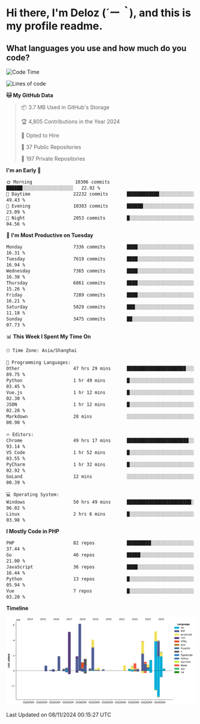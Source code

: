 # **Hi there, I'm Deloz (*´ー｀*), and this is my profile readme.**

## **What languages you use and how much do you code?**

<!--START_SECTION:waka-->
![Code Time](http://img.shields.io/badge/Code%20Time-5%2C003%20hrs%2023%20mins-blue)

![Lines of code](https://img.shields.io/badge/From%20Hello%20World%20I%27ve%20Written-46.3%20million%20lines%20of%20code-blue)

**🐱 My GitHub Data** 

> 📦 3.7 MB Used in GitHub's Storage 
 > 
> 🏆 4,805 Contributions in the Year 2024
 > 
> 💼 Opted to Hire
 > 
> 📜 37 Public Repositories 
 > 
> 🔑 197 Private Repositories 
 > 
**I'm an Early 🐤** 

```text
🌞 Morning                10306 commits       ██████░░░░░░░░░░░░░░░░░░░   22.92 % 
🌆 Daytime                22232 commits       ████████████░░░░░░░░░░░░░   49.43 % 
🌃 Evening                10383 commits       ██████░░░░░░░░░░░░░░░░░░░   23.09 % 
🌙 Night                  2053 commits        █░░░░░░░░░░░░░░░░░░░░░░░░   04.56 % 
```
📅 **I'm Most Productive on Tuesday** 

```text
Monday                   7336 commits        ████░░░░░░░░░░░░░░░░░░░░░   16.31 % 
Tuesday                  7619 commits        ████░░░░░░░░░░░░░░░░░░░░░   16.94 % 
Wednesday                7365 commits        ████░░░░░░░░░░░░░░░░░░░░░   16.38 % 
Thursday                 6861 commits        ████░░░░░░░░░░░░░░░░░░░░░   15.26 % 
Friday                   7289 commits        ████░░░░░░░░░░░░░░░░░░░░░   16.21 % 
Saturday                 5029 commits        ███░░░░░░░░░░░░░░░░░░░░░░   11.18 % 
Sunday                   3475 commits        ██░░░░░░░░░░░░░░░░░░░░░░░   07.73 % 
```


📊 **This Week I Spent My Time On** 

```text
🕑︎ Time Zone: Asia/Shanghai

💬 Programming Languages: 
Other                    47 hrs 29 mins      ██████████████████████░░░   89.75 % 
Python                   1 hr 49 mins        █░░░░░░░░░░░░░░░░░░░░░░░░   03.45 % 
Vue.js                   1 hr 12 mins        █░░░░░░░░░░░░░░░░░░░░░░░░   02.30 % 
JSON                     1 hr 12 mins        █░░░░░░░░░░░░░░░░░░░░░░░░   02.28 % 
Markdown                 28 mins             ░░░░░░░░░░░░░░░░░░░░░░░░░   00.90 % 

🔥 Editors: 
Chrome                   49 hrs 17 mins      ███████████████████████░░   93.14 % 
VS Code                  1 hr 52 mins        █░░░░░░░░░░░░░░░░░░░░░░░░   03.55 % 
PyCharm                  1 hr 32 mins        █░░░░░░░░░░░░░░░░░░░░░░░░   02.92 % 
GoLand                   12 mins             ░░░░░░░░░░░░░░░░░░░░░░░░░   00.39 % 

💻 Operating System: 
Windows                  50 hrs 49 mins      ████████████████████████░   96.02 % 
Linux                    2 hrs 6 mins        █░░░░░░░░░░░░░░░░░░░░░░░░   03.98 % 
```

**I Mostly Code in PHP** 

```text
PHP                      82 repos            █████████░░░░░░░░░░░░░░░░   37.44 % 
Go                       46 repos            █████░░░░░░░░░░░░░░░░░░░░   21.00 % 
JavaScript               36 repos            ████░░░░░░░░░░░░░░░░░░░░░   16.44 % 
Python                   13 repos            █░░░░░░░░░░░░░░░░░░░░░░░░   05.94 % 
Vue                      7 repos             █░░░░░░░░░░░░░░░░░░░░░░░░   03.20 % 
```



**Timeline**

![Lines of Code chart](https://raw.githubusercontent.com/deloz/deloz/main/assets/bar_graph.png)


 Last Updated on 08/11/2024 00:15:27 UTC
<!--END_SECTION:waka-->

